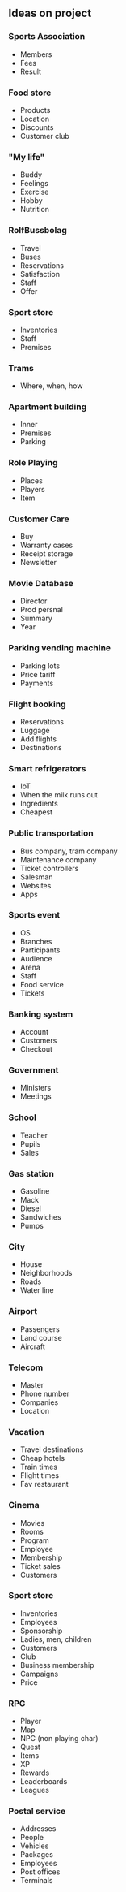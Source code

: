 
## Ideas on project

### Sports Association

- Members
- Fees
- Result

### Food store

- Products
- Location
- Discounts
- Customer club

### "My life"

- Buddy
- Feelings
- Exercise
- Hobby
- Nutrition

### RolfBussbolag

- Travel
- Buses
- Reservations
- Satisfaction
- Staff
- Offer

### Sport store
- Inventories
- Staff
- Premises

### Trams
- Where, when, how

### Apartment building
- Inner
- Premises
- Parking

### Role Playing
- Places
- Players
- Item

### Customer Care
- Buy
- Warranty cases
- Receipt storage
- Newsletter

### Movie Database
- Director
- Prod persnal
- Summary
- Year

### Parking vending machine
- Parking lots
- Price tariff
- Payments

### Flight booking
- Reservations
- Luggage
- Add flights
- Destinations

### Smart refrigerators
- IoT
- When the milk runs out
- Ingredients
- Cheapest

### Public transportation
- Bus company, tram company
- Maintenance company
- Ticket controllers
- Salesman
- Websites
- Apps

### Sports event
- OS
- Branches
- Participants
- Audience
- Arena
- Staff
- Food service
- Tickets

### Banking system
- Account
- Customers
- Checkout

### Government
- Ministers
- Meetings

### School
- Teacher
- Pupils
- Sales

### Gas station
- Gasoline
- Mack
- Diesel
- Sandwiches
- Pumps

### City
- House
- Neighborhoods
- Roads
- Water line

### Airport
- Passengers
- Land course
- Aircraft

### Telecom
- Master
- Phone number
- Companies
- Location

### Vacation
- Travel destinations
- Cheap hotels
- Train times
- Flight times
- Fav restaurant

### Cinema 

- Movies
- Rooms
- Program
- Employee
- Membership
- Ticket sales
- Customers

### Sport store 

- Inventories
- Employees
- Sponsorship
- Ladies, men, children
- Customers
- Club
- Business membership
- Campaigns
- Price

### RPG 

- Player
- Map
- NPC (non playing char)
- Quest
- Items
- XP
- Rewards
- Leaderboards
- Leagues

### Postal service 

- Addresses
- People
- Vehicles
- Packages
- Employees
- Post offices
- Terminals

